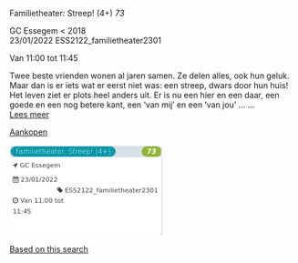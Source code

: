 Familietheater: Streep! (4+) *73*

GC Essegem < 2018  
23/01/2022 ESS2122\_familietheater2301  

Van 11:00 tot 11:45

  

  

Twee beste vrienden wonen al jaren samen. Ze delen alles, ook hun geluk. Maar dan is er iets wat er eerst niet was: een streep, dwars door hun huis! Het leven ziet er plots heel anders uit. Er is nu een hier en een daar, een goede en een nog betere kant, een ‘van mij’ en een ‘van jou’ … ...  
[Lees meer](https://tickets.vgc.be/activity/subscribe/ESS2122_familietheater2301)

[Aankopen](https://tickets.vgc.be/ticketingActivity/subscribe/ESS2122_familietheater2301)

![](65241.png)

[Based on this search](https://tickets.vgc.be/activity/index?&vrijeplaatsen=1&Age%5B%5D=3%2C4&entity=109)